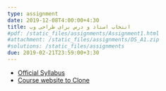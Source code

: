 ```yaml
---
type: assignment
date: 2019-12-08T4:00:00+4:30
title: انتخاب استاد و درس برای طراحی وب
#pdf: /static_files/assignments/Assignment1.html
#attachment: /static_files/assignments/DS_A1.zip
#solutions: /static_files/assignments
due: 2019-02-21T23:59:00+3:30
---
```

* [Official Syllabus](static_files/materials/ComputerEng_OfficialSylabus.pdf)
* [Course website to Clone](https://github.com/sauleh/course_template)